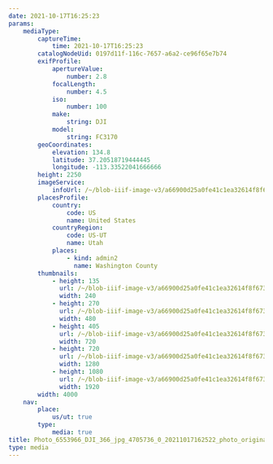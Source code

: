```yaml
---
date: 2021-10-17T16:25:23
params:
    mediaType:
        captureTime:
            time: 2021-10-17T16:25:23
        catalogNodeUid: 0197d11f-116c-7657-a6a2-ce96f65e7b74
        exifProfile:
            apertureValue:
                number: 2.8
            focalLength:
                number: 4.5
            iso:
                number: 100
            make:
                string: DJI
            model:
                string: FC3170
        geoCoordinates:
            elevation: 134.8
            latitude: 37.20518719444445
            longitude: -113.33522041666666
        height: 2250
        imageService:
            infoUrl: /~/blob-iiif-image-v3/a66900d25a0fe41c1ea32614f8f673d86d3a4bc41e7c0278ba1c3a1e46b3d947/info.json
        placesProfile:
            country:
                code: US
                name: United States
            countryRegion:
                code: US-UT
                name: Utah
            places:
                - kind: admin2
                  name: Washington County
        thumbnails:
            - height: 135
              url: /~/blob-iiif-image-v3/a66900d25a0fe41c1ea32614f8f673d86d3a4bc41e7c0278ba1c3a1e46b3d947/full/240%2C135/0/default.jpg
              width: 240
            - height: 270
              url: /~/blob-iiif-image-v3/a66900d25a0fe41c1ea32614f8f673d86d3a4bc41e7c0278ba1c3a1e46b3d947/full/480%2C270/0/default.jpg
              width: 480
            - height: 405
              url: /~/blob-iiif-image-v3/a66900d25a0fe41c1ea32614f8f673d86d3a4bc41e7c0278ba1c3a1e46b3d947/full/720%2C405/0/default.jpg
              width: 720
            - height: 720
              url: /~/blob-iiif-image-v3/a66900d25a0fe41c1ea32614f8f673d86d3a4bc41e7c0278ba1c3a1e46b3d947/full/1280%2C720/0/default.jpg
              width: 1280
            - height: 1080
              url: /~/blob-iiif-image-v3/a66900d25a0fe41c1ea32614f8f673d86d3a4bc41e7c0278ba1c3a1e46b3d947/full/1920%2C1080/0/default.jpg
              width: 1920
        width: 4000
    nav:
        place:
            us/ut: true
        type:
            media: true
title: Photo_6553966_DJI_366_jpg_4705736_0_20211017162522_photo_original.jpg
type: media
---
```

